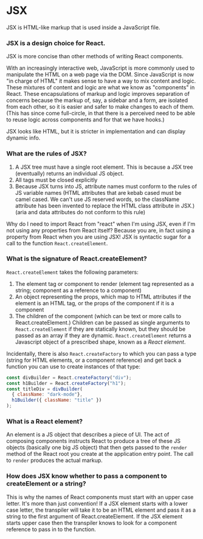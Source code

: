 # JSX

JSX is HTML-like markup that is used inside a JavaScript file.

### JSX is a design choice for React.
JSX is more concise than other methods of writing React components.

With an increasingly interactive web, JavaScript is more commonly used to manipulate the HTML on a web page via the DOM. Since JavaScript is now "in charge of HTML" it makes sense to have a way to mix content and logic. These mixtures of content and logic are what we know as "components" in React. These encapsulations of markup and logic improves separation of concerns because the markup of, say, a sidebar and a form, are isolated from each other, so it is easier and safer to make changes to each of them.
(This has since come full-circle, in that there is a perceived need to be able to reuse logic across components and for that we have hooks.)

JSX looks like HTML, but it is stricter in implementation and can display dynamic info.

### What are the rules of JSX?
1. A JSX tree must have a single root element. This is because a JSX tree (eventually) returns an individual JS object.
2. All tags must be closed explicitly
3. Because JSX turns into JS, attribute names must conform to the rules of JS variable names (HTML attributes that are kebab cased must be camel cased. We can't use JS reserved words, so the className attribute has been invented to replace the HTML class attribute in JSX.) (aria and data attributes do not conform to this rule)

Why do I need to import React from "react" when I'm using JSX, even if I'm not using any properties from React itself?
Because you are, in fact using a property from React when you are using JSX! JSX is syntactic sugar for a call to the function `React.createElement`.

### What is the signature of React.createElement?
`React.createElement` takes the following parameters:
1. The element tag or component to render (element tag represented as a string; component as a reference to a component)
2. An object representing the props, which map to HTML attributes if the element is an HTML tag, or the props of the component if it is a component
3. The children of the component (which can be text or more calls to React.createElement.) Children can be passed as single arguments to `React.createElement` if they are statically known, but they should be passed as an array if they are dynamic.
`React.createElement` returns a Javascript object of a prescribed shape, known as a _React element_.

Incidentally, there is also `React.createFactory` to which you can pass a type (string for HTML elements, or a component reference) and get back a function you can use to create instances of that type:
```javascript
const divBuilder = React.createFactory("div");
const h1Builder = React.createFactory("h1");
const titleDiv = divBuilder(
  { className: "dark-mode"},
  h1Builder({ className: "title" })
);
```

### What is a React element?
An element is a JS object that describes a piece of UI. The act of composing components instructs React to produce a tree of these JS objects (basically one big JS object) that then gets passed to the `render` method of the React root you create at the application entry point. The call to `render` produces the actual markup.

### How does JSX know whether to pass a component to createElement or a string?
This is why the names of React components must start with an upper case letter. It's more than just convention! If a JSX element starts with a lower case letter, the transpiler will take it to be an HTML element and pass it as a string to the first argument of React.createElement. If the JSX element starts upper case then the transpiler knows to look for a component reference to pass in to the function.